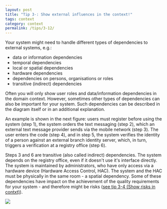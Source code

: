 ```yaml
---
layout: post
title: "Tip 3-: Show external influences in the context!"
tags: context
category: context
permalink: /tips/3-12/
---
```


Your system might need to handle different types of dependencies to external
systems, e.g.:

* data or information dependencies
* temporal dependencies
* local or spatial dependencies
* hardware dependencies
* dependencies on persons, organisations or roles
* transitive (indirect) dependencies

Often you will only show user roles and data/information dependencies in the
domain context. However, sometimes other types of dependencies can also be
important for your system. Such dependencies can be described in the diagram
itself or in an additional explanation.

An example is shown in the next figure: users must register before using the
system (step 1), the system orders the text messaging (step 2), which an
external text message provider sends via the mobile network (step 3). The
user enters the code (step 4), and in step 5, the system verifies the
identity of a person against an external branch identity server, which, in
turn, triggers a verification at a registry office (step 6).

Steps 3 and 6 are transitive (also called indirect) dependencies. The system
depends on the registry office, even if it doesn't use it's interface directly.
The system is maintained by administrators, who have only access via a hardware
device (Hardware Access Control, HAC). The system and the HAC must be physically
in the same room - a spatial dependency.
Some of these dependencies have impact on the achievement of the quality
requirements for your system - and therefore might be risks ([see tip 3-4 (Show risks in contxt)](/tips/3-4)).

![]({{site.imageurl}}/03-context-different-dependencies.png)
